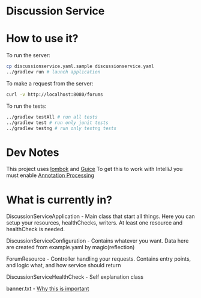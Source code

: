 # Discussion Service


# How to use it?

To run the server:

```bash
cp discussionservice.yaml.sample discussionservice.yaml
../gradlew run # launch application
```

To make a request from the server:

```bash
curl -v http://localhost:8080/forums
```

To run the tests:

```bash
../gradlew testAll # run all tests
../gradlew test # run only junit tests
../gradlew testng # run only testng tests

```

# Dev Notes

This project uses [lombok](http://projectlombok.org) and [Guice](https://github.com/google/guice)
To get this to work with IntelliJ you must enable
[Annotation Processing](https://www.jetbrains.com/idea/help/configuring-annotation-processing.html)

# What is currently in?

DiscussionServiceApplication - Main class that start all things.
Here you can setup your resources, healthChecks, writers.
At least one resource and healthCheck is needed.

DiscussionServiceConfiguration - Contains whatever you want.
Data here are created from example.yaml by magic(reflection)
 
ForumResource - Controller handling your requests.
Contains entry points, and logic what, and how service should return

DiscussionServiceHealthCheck - Self explanation class

banner.txt - [Why this is important](https://dropwizard.github.io/dropwizard/manual/core.html#banners)
